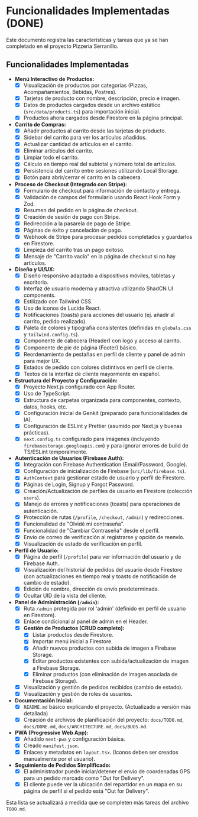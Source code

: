 # Funcionalidades Implementadas (DONE)

Este documento registra las características y tareas que ya se han completado en el proyecto Pizzería Serranillo.

## Funcionalidades Implementadas
- **Menú Interactivo de Productos:**
    - [x] Visualización de productos por categorías (Pizzas, Acompañamientos, Bebidas, Postres).
    - [x] Tarjetas de producto con nombre, descripción, precio e imagen.
    - [x] Datos de productos cargados desde un archivo estático (`src/data/products.ts`) para importación inicial.
    - [x] Productos ahora cargados desde Firestore en la página principal.
- **Carrito de Compras:**
    - [x] Añadir productos al carrito desde las tarjetas de producto.
    - [x] Sidebar del carrito para ver los artículos añadidos.
    - [x] Actualizar cantidad de artículos en el carrito.
    - [x] Eliminar artículos del carrito.
    - [x] Limpiar todo el carrito.
    - [x] Cálculo en tiempo real del subtotal y número total de artículos.
    - [x] Persistencia del carrito entre sesiones utilizando Local Storage.
    - [x] Botón para abrir/cerrar el carrito en la cabecera.
- **Proceso de Checkout (Integrado con Stripe):**
    - [x] Formulario de checkout para información de contacto y entrega.
    - [x] Validación de campos del formulario usando React Hook Form y Zod.
    - [x] Resumen del pedido en la página de checkout.
    - [x] Creación de sesión de pago con Stripe.
    - [x] Redirección a la pasarela de pago de Stripe.
    - [x] Páginas de éxito y cancelación de pago.
    - [x] Webhook de Stripe para procesar pedidos completados y guardarlos en Firestore.
    - [x] Limpieza del carrito tras un pago exitoso.
    - [x] Mensaje de "Carrito vacío" en la página de checkout si no hay artículos.
- **Diseño y UI/UX:**
    - [x] Diseño responsivo adaptado a dispositivos móviles, tabletas y escritorio.
    - [x] Interfaz de usuario moderna y atractiva utilizando ShadCN UI components.
    - [x] Estilizado con Tailwind CSS.
    - [x] Uso de iconos de Lucide React.
    - [x] Notificaciones (toasts) para acciones del usuario (ej. añadir al carrito, pedido realizado).
    - [x] Paleta de colores y tipografía consistentes (definidas en `globals.css` y `tailwind.config.ts`).
    - [x] Componente de cabecera (Header) con logo y acceso al carrito.
    - [x] Componente de pie de página (Footer) básico.
    - [x] Reordenamiento de pestañas en perfil de cliente y panel de admin para mejor UX.
    - [x] Estados de pedido con colores distintivos en perfil de cliente.
    - [x] Textos de la interfaz de cliente mayormente en español.
- **Estructura del Proyecto y Configuración:**
    - [x] Proyecto Next.js configurado con App Router.
    - [x] Uso de TypeScript.
    - [x] Estructura de carpetas organizada para componentes, contexto, datos, hooks, etc.
    - [x] Configuración inicial de Genkit (preparado para funcionalidades de IA).
    - [x] Configuración de ESLint y Prettier (asumido por Next.js y buenas prácticas).
    - [x] `next.config.ts` configurado para imágenes (incluyendo `firebasestorage.googleapis.com`) y para ignorar errores de build de TS/ESLint temporalmente.
- **Autenticación de Usuarios (Firebase Auth):**
    - [x] Integración con Firebase Authentication (Email/Password, Google).
    - [x] Configuración de inicialización de Firebase (`src/lib/firebase.ts`).
    - [x] `AuthContext` para gestionar estado de usuario y perfil de Firestore.
    - [x] Páginas de Login, Signup y Forgot Password.
    - [x] Creación/Actualización de perfiles de usuario en Firestore (colección `users`).
    - [x] Manejo de errores y notificaciones (toasts) para operaciones de autenticación.
    - [x] Protección de rutas (`/profile`, `/checkout`, `/admin`) y redirecciones.
    - [x] Funcionalidad de "Olvidé mi contraseña".
    - [x] Funcionalidad de "Cambiar Contraseña" desde el perfil.
    - [x] Envío de correo de verificación al registrarse y opción de reenvío.
    - [x] Visualización de estado de verificación en perfil.
- **Perfil de Usuario:**
    - [x] Página de perfil (`/profile`) para ver información del usuario y de Firebase Auth.
    - [x] Visualización del historial de pedidos del usuario desde Firestore (con actualizaciones en tiempo real y toasts de notificación de cambio de estado).
    - [x] Edición de nombre, dirección de envío predeterminada.
    - [x] Ocultar UID de la vista del cliente.
- **Panel de Administración (`/admin`):**
    - [x] Ruta `/admin` protegida por rol 'admin' (definido en perfil de usuario en Firestore).
    - [x] Enlace condicional al panel de admin en el Header.
    - [x] **Gestión de Productos (CRUD completo):**
        - [x] Listar productos desde Firestore.
        - [x] Importar menú inicial a Firestore.
        - [x] Añadir nuevos productos con subida de imagen a Firebase Storage.
        - [x] Editar productos existentes con subida/actualización de imagen a Firebase Storage.
        - [x] Eliminar productos (con eliminación de imagen asociada de Firebase Storage).
    - [x] Visualización y gestión de pedidos recibidos (cambio de estado).
    - [x] Visualización y gestión de roles de usuarios.
- **Documentación Inicial:**
    - [x] `README.md` básico explicando el proyecto. (Actualizado a versión más detallada)
    - [x] Creación de archivos de planificación del proyecto: `docs/TODO.md`, `docs/DONE.md`, `docs/ARCHITECTURE.md`, `docs/BUGS.md`.
- **PWA (Progressive Web App):**
    - [x] Añadido `next-pwa` y configuración básica.
    - [x] Creado `manifest.json`.
    - [x] Enlaces y metadatos en `layout.tsx`. (Iconos deben ser creados manualmente por el usuario).
- **Seguimiento de Pedidos Simplificado:**
    - [x] El administrador puede iniciar/detener el envío de coordenadas GPS para un pedido marcado como "Out for Delivery".
    - [x] El cliente puede ver la ubicación del repartidor en un mapa en su página de perfil si el pedido está "Out for Delivery".

Esta lista se actualizará a medida que se completen más tareas del archivo `TODO.md`.
